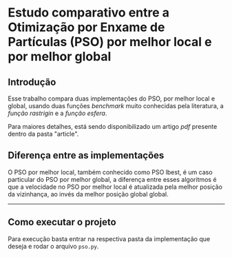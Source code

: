 # Estudo comparativo entre a Otimização por Enxame de Partículas (PSO) por melhor local e por melhor global

## Introdução
Esse trabalho compara duas implementações do PSO, por melhor local e global, usando duas funções *benchmark* muito conhecidas pela literatura, a *função rastrigin* e a *função esfera*.

Para maiores detalhes, está sendo disponibilizado um artigo *pdf* presente dentro da pasta "article".

## Diferença entre as implementações
O PSO por melhor local, também conhecido como PSO lbest, é um caso particular do PSO por melhor global, a diferença entre esses algoritmos é  que a velocidade no PSO por melhor local é atualizada pela melhor posição da vizinhança, ao invés da melhor posição global global.

<hr>

## Como executar o projeto
Para execução basta entrar na respectiva pasta da implementação que deseja e rodar o arquivo `pso.py`.
